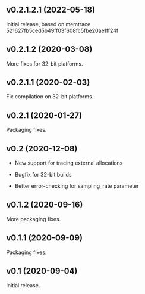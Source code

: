 ## v0.2.1.2.1 (2022-05-18)

Initial release, based on memtrace 521627fb5ced5b49ff03f608fc5fbe20ae1ff24f

## v0.2.1.2 (2020-03-08)

More fixes for 32-bit platforms.

## v0.2.1.1 (2020-02-03)

Fix compilation on 32-bit platforms.

## v0.2.1 (2020-01-27)

Packaging fixes.

## v0.2 (2020-12-08)

  - New support for tracing external allocations

  - Bugfix for 32-bit builds

  - Better error-checking for sampling_rate parameter

## v0.1.2 (2020-09-16)

More packaging fixes.

## v0.1.1 (2020-09-09)

Packaging fixes.

## v0.1 (2020-09-04)

Initial release.
